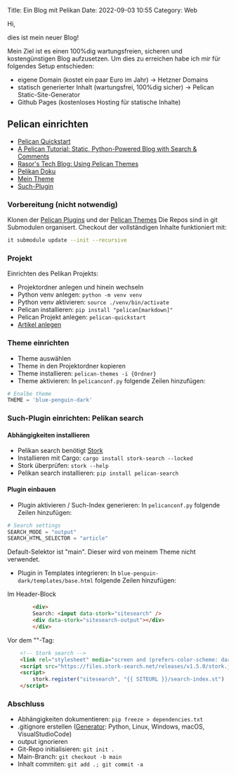 Title: Ein Blog mit Pelikan
Date: 2022-09-03 10:55
Category: Web

Hi,

dies ist mein neuer Blog!

Mein Ziel ist es einen 100%dig wartungsfreien, sicheren und kostengünstigen Blog aufzusetzen.
Um dies zu erreichen habe ich mir für folgendes Setup entschieden:

- eigene Domain (kostet ein paar Euro im Jahr) -> Hetzner Domains
- statisch generierter Inhalt (wartungsfrei, 100%dig sicher) -> Pelican Static-Site-Generator
- Github Pages (kostenloses Hosting für statische Inhalte)

## Pelican einrichten

- [Pelican Quickstart](https://getpelican.com/#quickstart)
- [A Pelican Tutorial: Static, Python-Powered Blog with Search & Comments](https://snipcart.com/blog/pelican-blog-tutorial-search-comments)
- [Rasor's Tech Blog: Using Pelican Themes](https://rasor.github.io/using-pelican-themes.html)
- [Pelikan Doku](https://docs.getpelican.com/en/stable/index.html)
- [Mein Theme](https://github.com/tcarwash/blue-penguin-dark)
- [Such-Plugin](https://github.com/pelican-plugins/search)

### Vorbereitung (nicht notwendig)

Klonen der [Pelican Plugins](https://github.com/getpelican/pelican-plugins) und der [Pelican Themes](https://github.com/getpelican/pelican-themes)
Die Repos sind in git Submodulen organisert. Checkout der vollständigen Inhalte funktioniert mit:

```bash
it submodule update --init --recursive
```

### Projekt 

Einrichten des Pelikan Projekts:

- Projektordner anlegen und hinein wechseln
- Python venv anlegen: `python -m venv venv`
- Python venv aktivieren: `source ./venv/bin/activate`
- Pelican installieren: `pip install "pelican[markdown]"`
- Pelican Projekt anlegen: `pelican-quickstart`
- [Artikel anlegen](https://getpelican.com/#quickstart)

### Theme einrichten

- Theme auswählen
- Theme in den Projektordner kopieren
- Theme installieren: `pelican-themes -i {Ordner}`
- Theme aktivieren: In `pelicanconf.py` folgende Zeilen hinzufügen:

```Python
# Enalbe theme
THEME = 'blue-penguin-dark'
```

### Such-Plugin einrichten: Pelikan search

#### Abhängigkeiten installieren

- Pelikan search benötigt [Stork](https://stork-search.net/docs/install)
- Installieren mit Cargo: `cargo install stork-search --locked`
- Stork überprüfen: `stork --help`
- Pelikan search installieren: `pip install pelican-search`

#### Plugin einbauen

- Plugin aktivieren / Such-Index generieren: In `pelicanconf.py` folgende Zeilen hinzufügen:

```Python
# Search settings
SEARCH_MODE = "output"
SEARCH_HTML_SELECTOR = "article"
```
Default-Selektor ist "main". Dieser wird von meinem Theme nicht verwendet.

- Plugin in Templates integrieren: In `blue-penguin-dark/templates/base.html` folgende Zeilen hinzufügen:

Im Header-Block

```HTML
        <div>
        Search: <input data-stork="sitesearch" />
        <div data-stork="sitesearch-output"></div>
        </div>
```

Vor dem "</body>"-Tag:

```HTML
    <!-- Stork search -->
    <link rel="stylesheet" media="screen and (prefers-color-scheme: dark)" href="https://files.stork-search.net/dark.css">
    <script src="https://files.stork-search.net/releases/v1.5.0/stork.js"></script>
    <script>
        stork.register("sitesearch", "{{ SITEURL }}/search-index.st")
    </script>
```

### Abschluss

- Abhängigkeiten dokumentieren: `pip freeze > dependencies.txt`
- .gitignore erstellen ([Generator](https://www.toptal.com/developers/gitignore): Python, Linux, Windows, macOS, VisualStudioCode)
- output ignorieren
- Git-Repo initialisieren: `git init .`
- Main-Branch: `git checkout -b main`
- Inhalt commiten: `git add .; git commit -a`